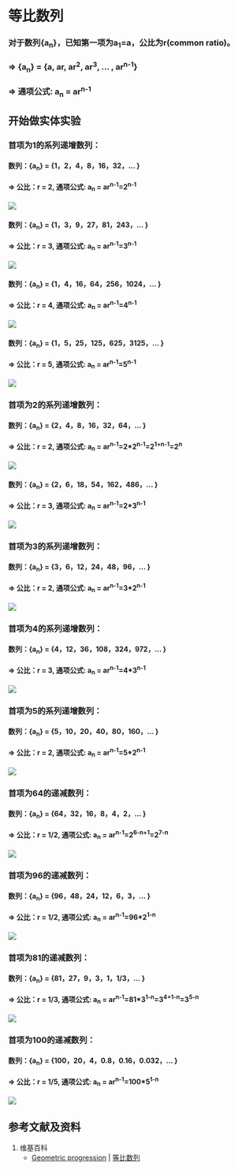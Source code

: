# 等比数列
### 对于数列{a<sub>n</sub>}，已知第一项为a<sub>1</sub>=a，公比为r(common ratio)。
### => {a<sub>n</sub>} =  {a, ar, ar<sup>2</sup>, ar<sup>3</sup>, ... , ar<sup>n-1</sup>}
### => 通项公式: a<sub>n</sub> = ar<sup>n-1</sup>

## 开始做实体实验

###  首项为1的系列递增数列：
#### 数列：{a<sub>n</sub>} =  {1，2，4，8，16，32，... }
#### => 公比：r = 2,  通项公式: a<sub>n</sub> = ar<sup>n-1</sup>=2<sup>n-1</sup>
![](/images/数论/典型数列/等比数列/1a1.jpg)

#### 数列：{a<sub>n</sub>} =  {1，3，9，27，81，243，... }
#### => 公比：r = 3,  通项公式: a<sub>n</sub> = ar<sup>n-1</sup>=3<sup>n-1</sup>
![](/images/数论/典型数列/等比数列/1a2.jpg)

#### 数列：{a<sub>n</sub>} =  {1，4，16，64，256，1024，... }
#### => 公比：r = 4,  通项公式: a<sub>n</sub> = ar<sup>n-1</sup>=4<sup>n-1</sup>
![](/images/数论/典型数列/等比数列/1a3.jpg)

#### 数列：{a<sub>n</sub>} =  {1，5，25，125，625，3125，... }
#### => 公比：r = 5,  通项公式: a<sub>n</sub> = ar<sup>n-1</sup>=5<sup>n-1</sup>
![](/images/数论/典型数列/等比数列/1a4.jpg)

###  首项为2的系列递增数列：
#### 数列：{a<sub>n</sub>} =  {2，4，8，16，32，64，... }
#### => 公比：r = 2,  通项公式: a<sub>n</sub> = ar<sup>n-1</sup>=2*2<sup>n-1</sup>=2<sup>1+n-1</sup>=2<sup>n</sup>
![](/images/数论/典型数列/等比数列/2a1.jpg)

#### 数列：{a<sub>n</sub>} =  {2，6，18，54，162，486，... }
#### => 公比：r = 3,  通项公式: a<sub>n</sub> = ar<sup>n-1</sup>=2*3<sup>n-1</sup>
![](/images/数论/典型数列/等比数列/2a2.jpg)

###  首项为3的系列递增数列：

#### 数列：{a<sub>n</sub>} =  {3，6，12，24，48，96，... }
#### => 公比：r = 2,  通项公式: a<sub>n</sub> = ar<sup>n-1</sup>=3*2<sup>n-1</sup>
![](/images/数论/典型数列/等比数列/3a1.jpg)

###  首项为4的系列递增数列：

#### 数列：{a<sub>n</sub>} =  {4，12，36，108，324，972，... }
#### => 公比：r = 3,  通项公式: a<sub>n</sub> = ar<sup>n-1</sup>=4*3<sup>n-1</sup>
![](/images/数论/典型数列/等比数列/4a1.jpg)

###  首项为5的系列递增数列：
#### 数列：{a<sub>n</sub>} =  {5，10，20，40，80，160，... }
#### => 公比：r = 2,  通项公式: a<sub>n</sub> = ar<sup>n-1</sup>=5*2<sup>n-1</sup>
![](/images/数论/典型数列/等比数列/5a1.jpg)

###  首项为64的递减数列：
#### 数列：{a<sub>n</sub>} =  {64，32，16，8，4，2，... }
#### => 公比：r = 1/2,  通项公式: a<sub>n</sub> = ar<sup>n-1</sup>=2<sup>6-n+1</sup>=2<sup>7-n</sup>
![](/images/数论/典型数列/等比数列/6a1.jpg)

###  首项为96的递减数列：
#### 数列：{a<sub>n</sub>} =  {96，48，24，12，6，3，... }
#### => 公比：r = 1/2,  通项公式: a<sub>n</sub> = ar<sup>n-1</sup>=96*2<sup>1-n</sup>
![](/images/数论/典型数列/等比数列/7a1.jpg)

###  首项为81的递减数列：
#### 数列：{a<sub>n</sub>} =  {81，27，9，3，1，1/3，... }
#### => 公比：r = 1/3,  通项公式: a<sub>n</sub> = ar<sup>n-1</sup>=81*3<sup>1-n</sup>=3<sup>4+1-n</sup>=3<sup>5-n</sup>
![](/images/数论/典型数列/等比数列/8a1.jpg)

###  首项为100的递减数列：
#### 数列：{a<sub>n</sub>} =  {100，20，4，0.8，0.16，0.032，... }
#### => 公比：r = 1/5,  通项公式: a<sub>n</sub> = ar<sup>n-1</sup>=100*5<sup>1-n</sup>
![](/images/数论/典型数列/等比数列/9a1.jpg)

## 参考文献及资料

1. 维基百科
	- [Geometric progression](https://en.wikipedia.org/wiki/Geometric_progression) | [等比数列](https://zh.wikipedia.org/wiki/%E7%AD%89%E6%AF%94%E6%95%B0%E5%88%97) 